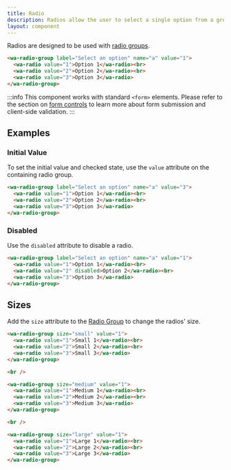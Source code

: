 ```yaml
---
title: Radio
description: Radios allow the user to select a single option from a group.
layout: component
---
```


Radios are designed to be used with [radio groups](/components/radio-group).

```html {.example}
<wa-radio-group label="Select an option" name="a" value="1">
  <wa-radio value="1">Option 1</wa-radio><br>
  <wa-radio value="2">Option 2</wa-radio><br>
  <wa-radio value="3">Option 3</wa-radio>
</wa-radio-group>
```

:::info
This component works with standard `<form>` elements. Please refer to the section on [form controls](/getting-started/form-controls) to learn more about form submission and client-side validation.
:::

## Examples

### Initial Value

To set the initial value and checked state, use the `value` attribute on the containing radio group.

```html {.example}
<wa-radio-group label="Select an option" name="a" value="3">
  <wa-radio value="1">Option 1</wa-radio><br>
  <wa-radio value="2">Option 2</wa-radio><br>
  <wa-radio value="3">Option 3</wa-radio>
</wa-radio-group>
```

### Disabled

Use the `disabled` attribute to disable a radio.

```html {.example}
<wa-radio-group label="Select an option" name="a" value="1">
  <wa-radio value="1">Option 1</wa-radio><br>
  <wa-radio value="2" disabled>Option 2</wa-radio><br>
  <wa-radio value="3">Option 3</wa-radio>
</wa-radio-group>
```

## Sizes

Add the `size` attribute to the [Radio Group](/components/radio-group) to change the radios' size.

```html {.example}
<wa-radio-group size="small" value="1">
  <wa-radio value="1">Small 1</wa-radio><br>
  <wa-radio value="2">Small 2</wa-radio><br>
  <wa-radio value="3">Small 3</wa-radio>
</wa-radio-group>

<br />

<wa-radio-group size="medium" value="1">
  <wa-radio value="1">Medium 1</wa-radio><br>
  <wa-radio value="2">Medium 2</wa-radio><br>
  <wa-radio value="3">Medium 3</wa-radio>
</wa-radio-group>

<br />

<wa-radio-group size="large" value="1">
  <wa-radio value="1">Large 1</wa-radio><br>
  <wa-radio value="2">Large 2</wa-radio><br>
  <wa-radio value="3">Large 3</wa-radio>
</wa-radio-group>
```
